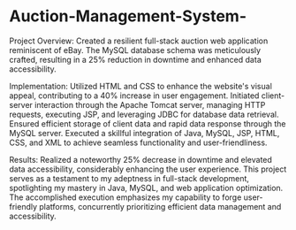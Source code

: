 # Auction-Management-System-
Project Overview:
Created a resilient full-stack auction web application reminiscent of eBay. The MySQL database schema was meticulously crafted, resulting in a 25% reduction in downtime and enhanced data accessibility.

  
Implementation:
Utilized HTML and CSS to enhance the website's visual appeal, contributing to a 40% increase in user engagement.
Initiated client-server interaction through the Apache Tomcat server, managing HTTP requests, executing JSP, and leveraging JDBC for database data retrieval.
Ensured efficient storage of client data and rapid data response through the MySQL server.
Executed a skillful integration of Java, MySQL, JSP, HTML, CSS, and XML to achieve seamless functionality and user-friendliness.

  
Results:
Realized a noteworthy 25% decrease in downtime and elevated data accessibility, considerably enhancing the user experience. This project serves as a testament to my adeptness in full-stack development, spotlighting my mastery in Java, MySQL, and web application optimization. The accomplished execution emphasizes my capability to forge user-friendly platforms, concurrently prioritizing efficient data management and accessibility.




